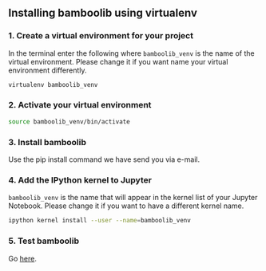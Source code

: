 ## Installing bamboolib using virtualenv

### 1. Create a virtual environment for your project

In the terminal enter the following where `bamboolib_venv` is the name of the virtual environment. Please change it if you want name your virtual environment differently.

```bash
virtualenv bamboolib_venv
```

### 2. Activate your virtual environment

```bash
source bamboolib_venv/bin/activate
```

### 3. Install bamboolib

Use the pip install command we have send you via e-mail.

### 4. Add the IPython kernel to Jupyter

`bamboolib_venv` is the name that will appear in the kernel list of your Jupyter Notebook. Please change it if you want to have a different kernel name.

```bash
ipython kernel install --user --name=bamboolib_venv
```

### 5. Test bamboolib

Go [here](https://github.com/tkrabel/bamboolib/blob/master/installation/bamboolib_test_run/with_virtual_environment.md#test-the-library).
